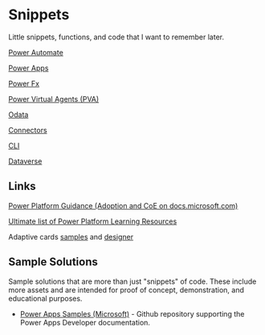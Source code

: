 # Snippets

Little snippets, functions, and code that I want to remember later.

[Power Automate](/power-automate.md)

[Power Apps](/power-apps.md)

[Power Fx](/power-fx.md)

[Power Virtual Agents (PVA)](/power-virtual-agents.md)

[Odata](/odata.md)

[Connectors](/connectors.md)

[CLI](/cli.md)

[Dataverse](./dataverse.md)

## Links

[Power Platform Guidance (Adoption and CoE on docs.microsoft.com)](https://docs.microsoft.com/en-us/power-platform/guidance/)

[Ultimate list of Power Platform Learning Resources](https://powerapps.microsoft.com/en-us/blog/microsoft-powerapps-learning-resources/)

Adaptive cards [samples](https://adaptivecards.io/samples/) and [designer](https://adaptivecards.io/designer/)

## Sample Solutions

Sample solutions that are more than just "snippets" of code. These include more assets and are intended for proof of concept, demonstration, and educational purposes.

- [Power Apps Samples (Microsoft)](https://github.com/Microsoft/PowerApps-Samples#power-apps-samples) - Github repository supporting the Power Apps Developer documentation.
